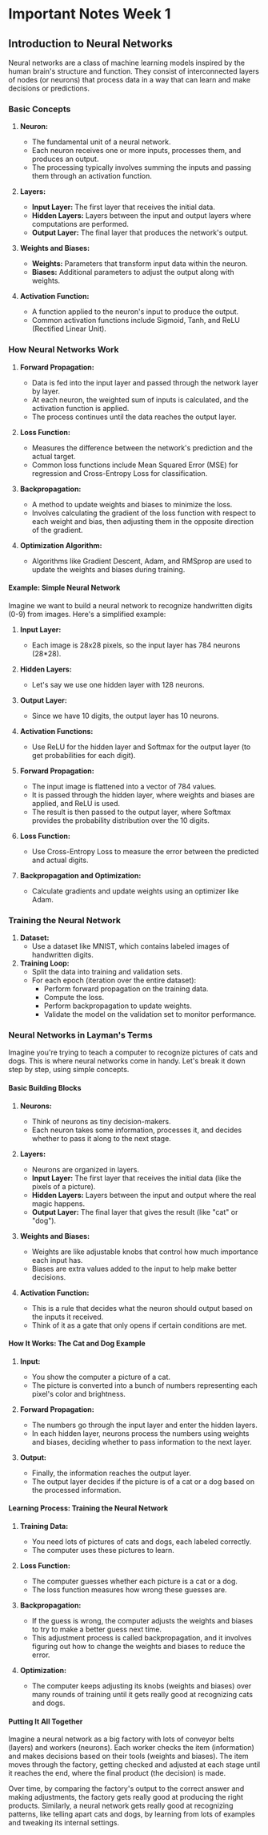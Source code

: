 # Important Notes Week 1

## Introduction to Neural Networks

Neural networks are a class of machine learning models inspired by the human brain's structure and function. They consist of interconnected layers of nodes (or neurons) that process data in a way that can learn and make decisions or predictions.

### Basic Concepts

1. **Neuron:**

   - The fundamental unit of a neural network.
   - Each neuron receives one or more inputs, processes them, and produces an output.
   - The processing typically involves summing the inputs and passing them through an activation function.

2. **Layers:**

   - **Input Layer:** The first layer that receives the initial data.
   - **Hidden Layers:** Layers between the input and output layers where computations are performed.
   - **Output Layer:** The final layer that produces the network's output.

3. **Weights and Biases:**

   - **Weights:** Parameters that transform input data within the neuron.
   - **Biases:** Additional parameters to adjust the output along with weights.

4. **Activation Function:**
   - A function applied to the neuron's input to produce the output.
   - Common activation functions include Sigmoid, Tanh, and ReLU (Rectified Linear Unit).

### How Neural Networks Work

1. **Forward Propagation:**

   - Data is fed into the input layer and passed through the network layer by layer.
   - At each neuron, the weighted sum of inputs is calculated, and the activation function is applied.
   - The process continues until the data reaches the output layer.

2. **Loss Function:**

   - Measures the difference between the network's prediction and the actual target.
   - Common loss functions include Mean Squared Error (MSE) for regression and Cross-Entropy Loss for classification.

3. **Backpropagation:**

   - A method to update weights and biases to minimize the loss.
   - Involves calculating the gradient of the loss function with respect to each weight and bias, then adjusting them in the opposite direction of the gradient.

4. **Optimization Algorithm:**
   - Algorithms like Gradient Descent, Adam, and RMSprop are used to update the weights and biases during training.

#### Example: Simple Neural Network

Imagine we want to build a neural network to recognize handwritten digits (0-9) from images. Here's a simplified example:

1. **Input Layer:**
   - Each image is 28x28 pixels, so the input layer has 784 neurons (28\*28).
2. **Hidden Layers:**
   - Let's say we use one hidden layer with 128 neurons.
3. **Output Layer:**

   - Since we have 10 digits, the output layer has 10 neurons.

4. **Activation Functions:**

   - Use ReLU for the hidden layer and Softmax for the output layer (to get probabilities for each digit).

5. **Forward Propagation:**

   - The input image is flattened into a vector of 784 values.
   - It is passed through the hidden layer, where weights and biases are applied, and ReLU is used.
   - The result is then passed to the output layer, where Softmax provides the probability distribution over the 10 digits.

6. **Loss Function:**

   - Use Cross-Entropy Loss to measure the error between the predicted and actual digits.

7. **Backpropagation and Optimization:**
   - Calculate gradients and update weights using an optimizer like Adam.

### Training the Neural Network

1. **Dataset:**
   - Use a dataset like MNIST, which contains labeled images of handwritten digits.
2. **Training Loop:**
   - Split the data into training and validation sets.
   - For each epoch (iteration over the entire dataset):
     - Perform forward propagation on the training data.
     - Compute the loss.
     - Perform backpropagation to update weights.
     - Validate the model on the validation set to monitor performance.

### Neural Networks in Layman's Terms

Imagine you're trying to teach a computer to recognize pictures of cats and dogs. This is where neural networks come in handy. Let's break it down step by step, using simple concepts.

#### Basic Building Blocks

1. **Neurons:**

   - Think of neurons as tiny decision-makers.
   - Each neuron takes some information, processes it, and decides whether to pass it along to the next stage.

2. **Layers:**

   - Neurons are organized in layers.
   - **Input Layer:** The first layer that receives the initial data (like the pixels of a picture).
   - **Hidden Layers:** Layers between the input and output where the real magic happens.
   - **Output Layer:** The final layer that gives the result (like "cat" or "dog").

3. **Weights and Biases:**

   - Weights are like adjustable knobs that control how much importance each input has.
   - Biases are extra values added to the input to help make better decisions.

4. **Activation Function:**
   - This is a rule that decides what the neuron should output based on the inputs it received.
   - Think of it as a gate that only opens if certain conditions are met.

#### How It Works: The Cat and Dog Example

1. **Input:**

   - You show the computer a picture of a cat.
   - The picture is converted into a bunch of numbers representing each pixel's color and brightness.

2. **Forward Propagation:**

   - The numbers go through the input layer and enter the hidden layers.
   - In each hidden layer, neurons process the numbers using weights and biases, deciding whether to pass information to the next layer.

3. **Output:**
   - Finally, the information reaches the output layer.
   - The output layer decides if the picture is of a cat or a dog based on the processed information.

#### Learning Process: Training the Neural Network

1. **Training Data:**

   - You need lots of pictures of cats and dogs, each labeled correctly.
   - The computer uses these pictures to learn.

2. **Loss Function:**

   - The computer guesses whether each picture is a cat or a dog.
   - The loss function measures how wrong these guesses are.

3. **Backpropagation:**

   - If the guess is wrong, the computer adjusts the weights and biases to try to make a better guess next time.
   - This adjustment process is called backpropagation, and it involves figuring out how to change the weights and biases to reduce the error.

4. **Optimization:**
   - The computer keeps adjusting its knobs (weights and biases) over many rounds of training until it gets really good at recognizing cats and dogs.

#### Putting It All Together

Imagine a neural network as a big factory with lots of conveyor belts (layers) and workers (neurons). Each worker checks the item (information) and makes decisions based on their tools (weights and biases). The item moves through the factory, getting checked and adjusted at each stage until it reaches the end, where the final product (the decision) is made.

Over time, by comparing the factory's output to the correct answer and making adjustments, the factory gets really good at producing the right products. Similarly, a neural network gets really good at recognizing patterns, like telling apart cats and dogs, by learning from lots of examples and tweaking its internal settings.
